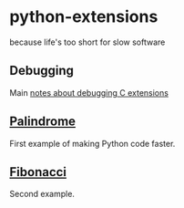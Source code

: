 # python-extensions
because life's too short for slow software

## Debugging

Main [notes about debugging C extensions](https://github.com/msztylko/python-extensions/blob/master/debugging.md)

## [Palindrome](https://github.com/msztylko/python-extensions/tree/master/palindrome)

First example of making Python code faster.

## [Fibonacci](https://github.com/msztylko/python-extensions/tree/master/fibonacci)

Second example.
